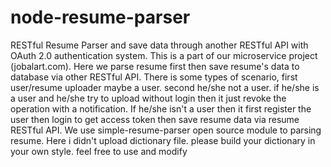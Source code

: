 # node-resume-parser
RESTful Resume Parser and save data through another RESTful API with OAuth 2.0 authentication system. This is a part of our microservice project (jobalart.com). Here we parse resume first then save resume's data to database via other RESTful API. There is some types of scenario, first user/resume uploader maybe a user. second he/she not a user. if he/she is a user and he/she try to upload without login then it just revoke the operation with a notification. If he/she isn't a user then it first register the user then login to get access token then save resume data via resume RESTful API. We use simple-resume-parser open source module to parsing resume. Here i didn't upload dictionary file. please build your dictionary in your own style. feel free to use and modify
